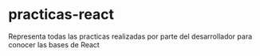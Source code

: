 # practicas-react
Representa todas las practicas realizadas por parte del desarrollador para conocer las bases de React
